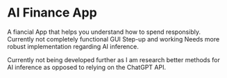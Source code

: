 # AI Finance App
A fiancial App that helps you understand how to spend responsibly.
Currently not completely functional
GUI Step-up and working
Needs more robust implementation regarding AI inference.

Currently not being developed further as I am research better methods for AI inference as opposed to relying on the ChatGPT API.
